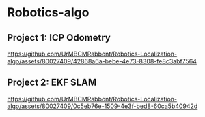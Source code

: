 # Robotics-algo
## Project 1: ICP Odometry
https://github.com/UrMBCMRabbont/Robotics-Localization-algo/assets/80027409/42868a6a-bebe-4e73-8308-fe8c3abf7564
## Project 2: EKF SLAM
https://github.com/UrMBCMRabbont/Robotics-Localization-algo/assets/80027409/0c5eb76e-1509-4e3f-bed8-60ca5b40942d

